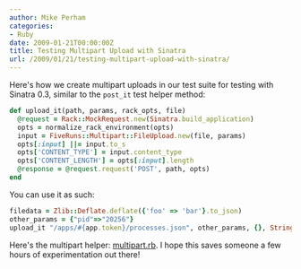 ```yaml
---
author: Mike Perham
categories:
- Ruby
date: 2009-01-21T00:00:00Z
title: Testing Multipart Upload with Sinatra
url: /2009/01/21/testing-multipart-upload-with-sinatra/
---
```


Here's how we create multipart uploads in our test suite for testing with Sinatra 0.3, similar to the `post_it` test helper method:

```ruby
def upload_it(path, params, rack_opts, file)
  @request = Rack::MockRequest.new(Sinatra.build_application)
  opts = normalize_rack_environment(opts)
  input = FiveRuns::Multipart::FileUpload.new(file, params)
  opts[:input] ||= input.to_s
  opts['CONTENT_TYPE'] = input.content_type
  opts['CONTENT_LENGTH'] = opts[:input].length
  @response = @request.request('POST', path, opts)
end
```

You can use it as such:

```ruby
filedata = Zlib::Deflate.deflate({'foo' => 'bar'}.to_json)
other_params = {"pid"=>"20256"}
upload_it "/apps/#{app.token}/processes.json", other_params, {}, StringIO.new(filedata)
```

Here's the multipart helper: [multipart.rb][1]. I hope this saves someone a few hours of experimentation out there!

 [1]: http://www.mikeperham.com/wp-content/uploads/2009/01/multipart.rb
